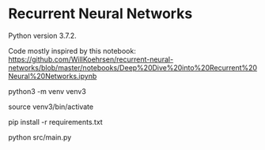 # Recurrent Neural Networks

Python version 3.7.2.

Code mostly inspired by this notebook: https://github.com/WillKoehrsen/recurrent-neural-networks/blob/master/notebooks/Deep%20Dive%20into%20Recurrent%20Neural%20Networks.ipynb

python3 -m venv venv3

source venv3/bin/activate

pip install -r requirements.txt

python src/main.py
